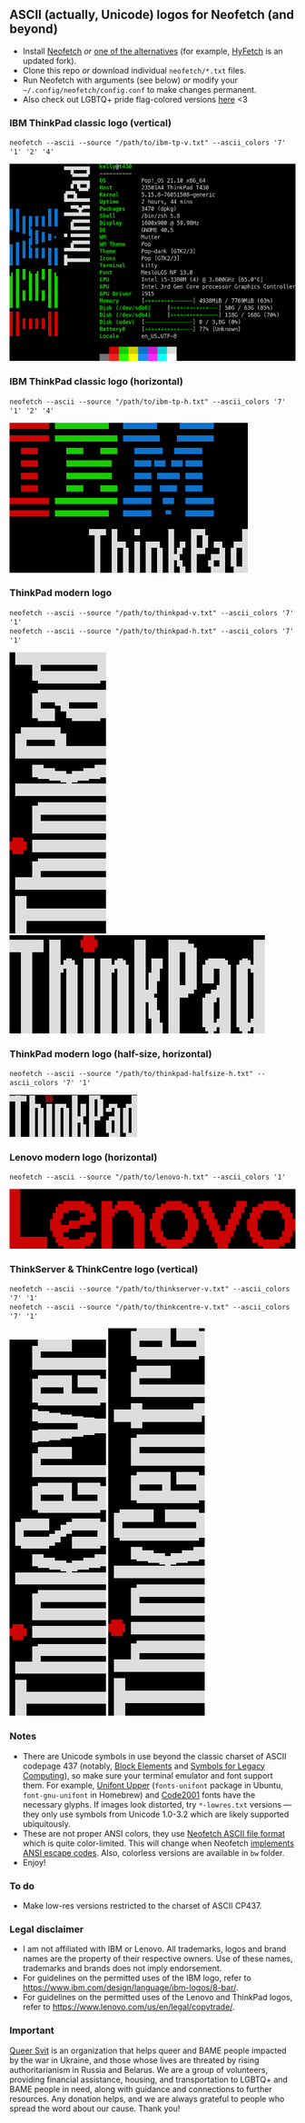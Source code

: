 ## ASCII (actually, Unicode) logos for Neofetch (and beyond) ##

* Install [Neofetch](https://github.com/dylanaraps/neofetch) *or* [one of the alternatives](https://github.com/topics/neofetch) (for example, [HyFetch](https://github.com/hykilpikonna/hyfetch) is an updated fork).
* Clone this repo *or* download individual `neofetch/*.txt` files.
* Run Neofetch with arguments (see below) *or* modify your `~/.config/neofetch/config.conf` to make changes permanent.
* Also check out LGBTQ+ pride flag-colored versions [here](https://github.com/roadkell/ascii-logos-uwu) <3

### IBM ThinkPad classic logo (vertical) ###
	neofetch --ascii --source "/path/to/ibm-tp-v.txt" --ascii_colors '7' '1' '2' '4'
![Neofetch with IBM ThinkPad classic logo (vertical)](./screenshots/ibm-tp-v-neofetch.png?raw=true)

### IBM ThinkPad classic logo (horizontal) ###
	neofetch --ascii --source "/path/to/ibm-tp-h.txt" --ascii_colors '7' '1' '2' '4'
![IBM ThinkPad classic logo (horizontal)](./screenshots/ibm-tp-h.png?raw=true)

### ThinkPad modern logo ###
	neofetch --ascii --source "/path/to/thinkpad-v.txt" --ascii_colors '7' '1'
	neofetch --ascii --source "/path/to/thinkpad-h.txt" --ascii_colors '7' '1'
![ThinkPad modern logo (vertical)](./screenshots/thinkpad-v.png?raw=true)
![ThinkPad modern logo (horizontal)](./screenshots/thinkpad-h.png?raw=true)

### ThinkPad modern logo (half-size, horizontal) ###
	neofetch --ascii --source "/path/to/thinkpad-halfsize-h.txt" --ascii_colors '7' '1'
![ThinkPad modern logo (half-size, horizontal)](./screenshots/thinkpad-halfsize-h.png?raw=true)

### Lenovo modern logo (horizontal) ###
	neofetch --ascii --source "/path/to/lenovo-h.txt" --ascii_colors '1'
![Lenovo modern logo (horizontal)](./screenshots/lenovo-h.png?raw=true)

### ThinkServer & ThinkCentre logo (vertical) ###
	neofetch --ascii --source "/path/to/thinkserver-v.txt" --ascii_colors '7' '1'
	neofetch --ascii --source "/path/to/thinkcentre-v.txt" --ascii_colors '7' '1'
![ThinkServer logo (vertical)](./screenshots/thinkserver-v.png?raw=true)
![ThinkCentre logo (vertical)](./screenshots/thinkcentre-v.png?raw=true)

### Notes ###

* There are Unicode symbols in use beyond the classic charset of ASCII codepage 437 (notably, [Block Elements](https://en.wikipedia.org/wiki/Block_Elements) and [Symbols for Legacy Computing](https://en.wikipedia.org/wiki/Symbols_for_Legacy_Computing)), so make sure your terminal emulator and font support them. For example, [Unifont Upper](https://unifoundry.com/unifont/index.html) (`fonts-unifont` package in Ubuntu, `font-gnu-unifont` in Homebrew) and [Code2001](https://www.code2001.com/code2001.htm) fonts have the necessary glyphs. If images look distorted, try `*-lowres.txt` versions — they only use symbols from Unicode 1.0-3.2 which are likely supported ubiquitously.
* These are not proper ANSI colors, they use [Neofetch ASCII file format](https://github.com/dylanaraps/neofetch/wiki/Custom-Ascii-art-file-format) which is quite color-limited. This will change when Neofetch [implements](https://github.com/dylanaraps/neofetch/issues/1699) [ANSI escape codes](https://en.wikipedia.org/wiki/ANSI_escape_code#24-bit). Also, colorless versions are available in `bw` folder.
* Enjoy!

### To do ###

* Make low-res versions restricted to the charset of ASCII CP437.

### Legal disclaimer ###

* I am not affiliated with IBM or Lenovo. All trademarks, logos and brand names are the property of their respective owners. Use of these names, trademarks and brands does not imply endorsement.
* For guidelines on the permitted uses of the IBM logo, refer to <https://www.ibm.com/design/language/ibm-logos/8-bar/>.
* For guidelines on the permitted uses of the Lenovo and ThinkPad logos, refer to <https://www.lenovo.com/us/en/legal/copytrade/>.

### Important ###
[Queer Svit](https://queersvit.taplink.ws/) is an organization that helps queer and BAME people impacted by the war in Ukraine, and those whose lives are threated by rising authoritarianism in Russia and Belarus. We are a group of volunteers, providing financial assistance, housing, and transportation to LGBTQ+ and BAME people in need, along with guidance and connections to further resources.
Any donation helps, and we are always grateful to people who spread the word about our cause. Thank you!
